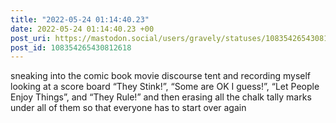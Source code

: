 ```yaml
---
title: "2022-05-24 01:14:40.23"
date: 2022-05-24 01:14:40.23 +00
post_uri: https://mastodon.social/users/gravely/statuses/108354265430812618
post_id: 108354265430812618
---
```

sneaking into the comic book movie discourse tent and recording myself looking at a score board “They Stink!”, “Some are OK I guess!”, “Let People Enjoy Things”, and “They Rule!” and then erasing all the chalk tally marks under all of them so that everyone has to start over again


